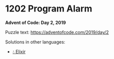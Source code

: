 # 1202 Program Alarm

**Advent of Code: Day 2, 2019**

Puzzle text: https://adventofcode.com/2019/day/2

Solutions in other languages:

- [💧 Elixir](../../../elixir/lib/2019/02_1202_program_alarm)
